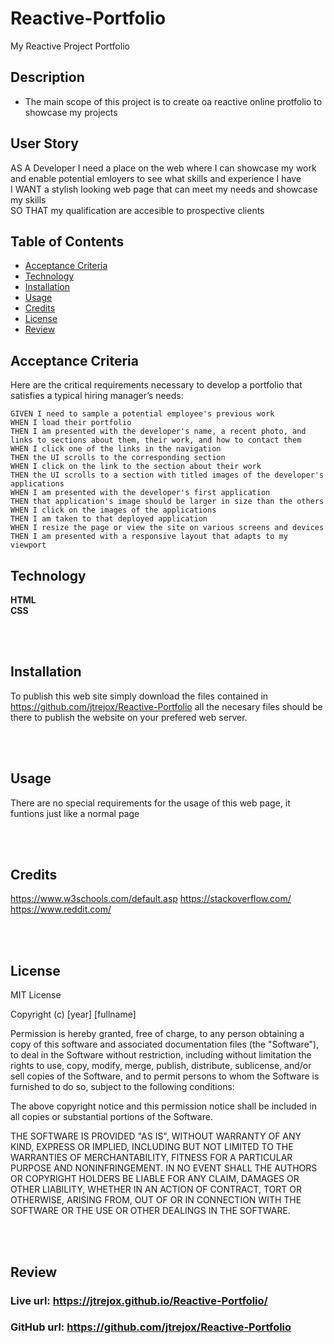 # Reactive-Portfolio
My Reactive Project Portfolio

## Description
* The main scope of this project is to create oa reactive online protfolio to showcase my projects

## User Story

AS A Developer I need a place on the web where I can showcase my work and enable potential emloyers to see what skills and experience I have<Br>
I WANT a stylish looking web page that can meet my needs and showcase my skills<br>
SO THAT my qualification are accesible to prospective clients<Br>

## Table of Contents
* [Acceptance Criteria](#Acceptance)
* [Technology](#Technology)
* [Installation](#Installation)
* [Usage](#Usage)
* [Credits](#Credits)
* [License](#License)
* [Review](#Review)

## Acceptance Criteria

Here are the critical requirements necessary to develop a portfolio that satisfies a typical hiring manager’s needs:

```
GIVEN I need to sample a potential employee's previous work
WHEN I load their portfolio
THEN I am presented with the developer's name, a recent photo, and links to sections about them, their work, and how to contact them
WHEN I click one of the links in the navigation
THEN the UI scrolls to the corresponding section
WHEN I click on the link to the section about their work
THEN the UI scrolls to a section with titled images of the developer's applications
WHEN I am presented with the developer's first application
THEN that application's image should be larger in size than the others
WHEN I click on the images of the applications
THEN I am taken to that deployed application
WHEN I resize the page or view the site on various screens and devices
THEN I am presented with a responsive layout that adapts to my viewport
```

## Technology
**HTML**
<br>
**CSS**

<Br>
<br>

## Installation

To publish this web site simply download the files contained in https://github.com/jtrejox/Reactive-Portfolio all the necesary files should be there to publish the website on your prefered web server.

<br>
<br>

## Usage

There are no special requirements for the usage of this web page, it funtions just like a normal page

<Br>
<Br>

## Credits

https://www.w3schools.com/default.asp
https://stackoverflow.com/
https://www.reddit.com/

<Br>
<Br>



## License
MIT License

Copyright (c) [year] [fullname]

Permission is hereby granted, free of charge, to any person obtaining a copy
of this software and associated documentation files (the "Software"), to deal
in the Software without restriction, including without limitation the rights
to use, copy, modify, merge, publish, distribute, sublicense, and/or sell
copies of the Software, and to permit persons to whom the Software is
furnished to do so, subject to the following conditions:

The above copyright notice and this permission notice shall be included in all
copies or substantial portions of the Software.

THE SOFTWARE IS PROVIDED "AS IS", WITHOUT WARRANTY OF ANY KIND, EXPRESS OR
IMPLIED, INCLUDING BUT NOT LIMITED TO THE WARRANTIES OF MERCHANTABILITY,
FITNESS FOR A PARTICULAR PURPOSE AND NONINFRINGEMENT. IN NO EVENT SHALL THE
AUTHORS OR COPYRIGHT HOLDERS BE LIABLE FOR ANY CLAIM, DAMAGES OR OTHER
LIABILITY, WHETHER IN AN ACTION OF CONTRACT, TORT OR OTHERWISE, ARISING FROM,
OUT OF OR IN CONNECTION WITH THE SOFTWARE OR THE USE OR OTHER DEALINGS IN THE
SOFTWARE.

<br><br>

## Review

### Live url: https://jtrejox.github.io/Reactive-Portfolio/
### GitHub url: https://github.com/jtrejox/Reactive-Portfolio
